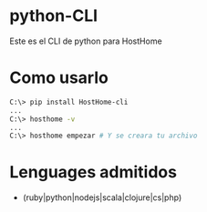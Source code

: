 # python-CLI
Este es el CLI de python para HostHome

# Como usarlo
```sh
C:\> pip install HostHome-cli
...
C:\> hosthome -v
...
C:\> hosthome empezar # Y se creara tu archivo
```

# Lenguages admitidos

* (ruby|python|nodejs|scala|clojure|cs|php)